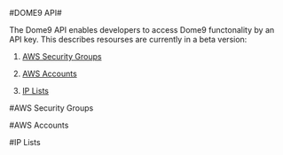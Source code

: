 #DOME9 API#

The Dome9 API enables developers to access Dome9 functonality by an API key.
  This describes resourses are currently in a beta version:


1. [AWS Security Groups](#anchors-in-markdown)

2. [AWS Accounts](#anchors-in-markdown)

3. [IP Lists](#anchors-in-markdown)






#AWS Security Groups

#AWS Accounts

#IP Lists